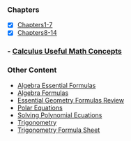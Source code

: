  ### Chapters
 - [x] [Chapters1-7](Chapters1-7)
 - [x] [Chapters8-14](Chapters8-14)
 
 ### - [Calculus Useful Math Concepts](Calculus_Useful_Math_Concepts)
 
 ### Other Content
 
- [Algebra Essential Formulas](Algebra_Essential_Formulas.pdf)
- [Algebra Formulas](Algebra_Formulas.pdf)
- [Essential Geometry Formulas Review](Essential_Geometry_Formulas_Review.pdf)
- [Polar Equations](PolarEquations.pdf)
- [Solving Polynomial Ecuations](Solving_Polynomial_Ecuations.pdf)
- [Trigonometry](Trigonometry.pdf)
- [Trigonometry Formula Sheet](TrigonometryFormulaSheet.pdf)
 
